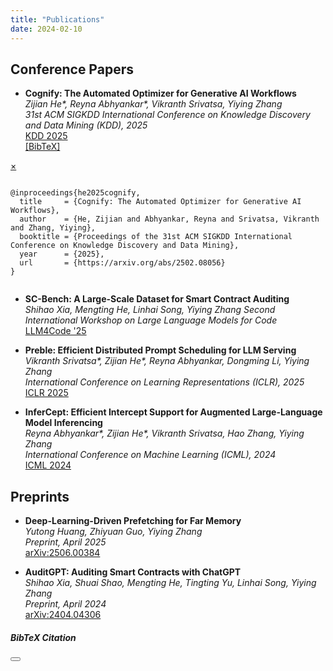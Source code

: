 ```yaml
---
title: "Publications"
date: 2024-02-10
---
```


## Conference Papers  
- **Cognify: The Automated Optimizer for Generative AI Workflows**  
  *Zijian He\*, Reyna Abhyankar\*, Vikranth Srivatsa, Yiying Zhang*  
  *31st ACM SIGKDD International Conference on Knowledge Discovery and Data Mining (KDD), 2025*  
  [KDD 2025](https://arxiv.org/abs/2502.08056)  
<a href="#bibtex-cognify" data-bs-toggle="modal">[BibTeX]</a>

<!-- BibTeX Modal -->
<div id="bibtex-cognify" class="bibtex-modal">
  <div class="bibtex-modal-content">
    <a href="#" class="bibtex-close">&times;</a>
    <pre><code>
@inproceedings{he2025cognify,
  title     = {Cognify: The Automated Optimizer for Generative AI Workflows},
  author    = {He, Zijian and Abhyankar, Reyna and Srivatsa, Vikranth and Zhang, Yiying},
  booktitle = {Proceedings of the 31st ACM SIGKDD International Conference on Knowledge Discovery and Data Mining},
  year      = {2025},
  url       = {https://arxiv.org/abs/2502.08056}
}
    </code></pre>
  </div>
</div>


- **SC-Bench: A Large-Scale Dataset for Smart Contract Auditing**<br/>
  *Shihao Xia, Mengting He, Linhai Song, Yiying Zhang*
  *Second International Workshop on Large Language Models for Code*<br/>
  [LLM4Code '25](https://arxiv.org/abs/2410.06176)

- **Preble: Efficient Distributed Prompt Scheduling for LLM Serving**  
  *Vikranth Srivatsa\*, Zijian He\*, Reyna Abhyankar, Dongming Li, Yiying Zhang*  
  *International Conference on Learning Representations (ICLR), 2025*  
  [ICLR 2025](https://arxiv.org/abs/2407.00023)  

- **InferCept: Efficient Intercept Support for Augmented Large-Language Model Inferencing**  
  *Reyna Abhyankar\*, Zijian He\*, Vikranth Srivatsa, Hao Zhang, Yiying Zhang*  
  *International Conference on Machine Learning (ICML), 2024*  
  [ICML 2024](https://icml.cc/virtual/2024/poster/32755)  


## Preprints  
- **Deep-Learning-Driven Prefetching for Far Memory**<br/>
  *Yutong Huang, Zhiyuan Guo, Yiying Zhang*<br/>
  *Preprint, April 2025*<br/>
  [arXiv:2506.00384](https://arxiv.org/abs/2506.00384)

- **AuditGPT: Auditing Smart Contracts with ChatGPT**<br/>
  *Shihao Xia, Shuai Shao, Mengting He, Tingting Yu, Linhai Song, Yiying Zhang*<br/>
  *Preprint, April 2024*<br/>
  [arXiv:2404.04306](https://arxiv.org/abs/2404.04306)  


<div class="modal fade" id="bibtexModal" tabindex="-1" aria-labelledby="bibtexModalLabel" aria-hidden="true">
  <div class="modal-dialog modal-lg modal-dialog-scrollable">
    <div class="modal-content">
      <div class="modal-header">
        <h5 class="modal-title" id="bibtexModalLabel">BibTeX Citation</h5>
        <button type="button" class="btn-close" data-bs-dismiss="modal" aria-label="Close"></button>
      </div>
      <div class="modal-body">
        <pre><code id="bibtexModalContent" class="language-bibtex"></code></pre>
      </div>
    </div>
  </div>
</div>

<script>
function showBibtexModal(id, bibtex) {
  const contentEl = document.getElementById('bibtexModalContent');
  contentEl.textContent = bibtex;
  const modal = new bootstrap.Modal(document.getElementById('bibtexModal'));
  modal.show();
}
</script>
